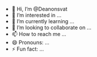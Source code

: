 - 👋 Hi, I’m @Deanonsvat
- 👀 I’m interested in ...
- 🌱 I’m currently learning ...
- 💞️ I’m looking to collaborate on ...
- 📫 How to reach me ...
- 😄 Pronouns: ...
- ⚡ Fun fact: ...

<!---
Deanonsvat/Deanonsvat is a ✨ special ✨ repository because its `README.md` (this file) appears on your GitHub profile.
You can click the Preview link to take a look at your changes.
--->
